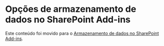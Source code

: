 
# Opções de armazenamento de dados no SharePoint Add-ins

Este conteúdo foi movido para o  [Armazenamento de dados no SharePoint Add-ins](important-aspects-of-the-sharepoint-add-in-architecture-and-development-landscap.md#Data).
  
    
    

